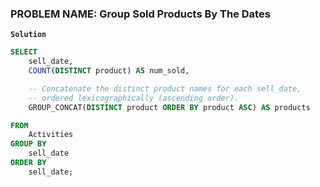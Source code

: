 ### PROBLEM NAME: Group Sold Products By The Dates

**`Solution`**

```sql
SELECT
    sell_date,
    COUNT(DISTINCT product) AS num_sold,

    -- Concatenate the distinct product names for each sell_date,
    -- ordered lexicographically (ascending order).
    GROUP_CONCAT(DISTINCT product ORDER BY product ASC) AS products

FROM
    Activities
GROUP BY
    sell_date
ORDER BY
    sell_date;
```
